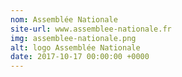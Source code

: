```yaml
---
nom: Assemblée Nationale
site-url: www.assemblee-nationale.fr
img: assemblee-nationale.png
alt: logo Assemblée Nationale
date: 2017-10-17 00:00:00 +0000
---
```

